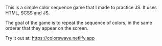 This is a simple color sequence game that I made to practice JS. It uses HTML, SCSS and JS.

The goal of the game is to repeat the sequence of colors, in the same orderar that they appear on the screen.

Try it out at: https://colorswave.netlify.app
